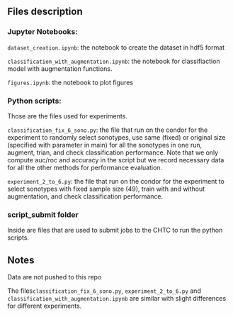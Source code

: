 ## Files description

### Jupyter Notebooks:

`dataset_creation.ipynb`: the notebook to create the dataset in hdf5 format

`classification_with_augmentation.ipynb`: the notebook for classifiaction model with augmentation functions.

`figures.ipynb`: the notebook to plot figures

### Python scripts:

Those are the files used for experiments.

`classification_fix_6_sono.py`: the file that run on the condor for the experiment to randomly select sonotypes, use same (fixed) or original size (specified with parameter in main) for all the sonotypes in one run, augment, trian, and check classification performance. Note that we only compute auc/roc and accuracy in the script but we record necessary data for all the other methods for performance evaluation.

`experiment_2_to_6.py`: the file that run on the condor for the experiment to select sonotypes with fixed sample size (49), train with and without augmentation, and check classification performance.

### script_submit folder

Inside are files that are used to submit jobs to the CHTC to run the python scripts.

## Notes

Data are not pushed to this repo

The files`classification_fix_6_sono.py`, `experiment_2_to_6.py` and `classification_with_augmentation.ipynb` are similar with slight differences for different experiments.

